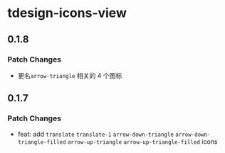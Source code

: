 # tdesign-icons-view

## 0.1.8

### Patch Changes

- 更名`arrow-triangle` 相关的 4 个图标

## 0.1.7

### Patch Changes

- feat: add `translate` `translate-1` `arrow-down-triangle` `arrow-down-triangle-filled` `arrow-up-triangle` `arrow-up-triangle-filled` icons
